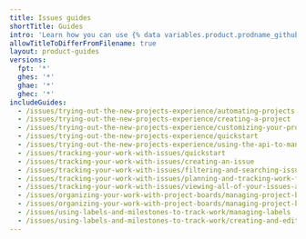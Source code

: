 ```yaml
---
title: Issues guides
shortTitle: Guides
intro: 'Learn how you can use {% data variables.product.prodname_github_issues %} to plan and track your work.'
allowTitleToDifferFromFilename: true
layout: product-guides
versions:
  fpt: '*'
  ghes: '*'
  ghae: '*'
  ghec: '*'
includeGuides:
  - /issues/trying-out-the-new-projects-experience/automating-projects
  - /issues/trying-out-the-new-projects-experience/creating-a-project
  - /issues/trying-out-the-new-projects-experience/customizing-your-project-views
  - /issues/trying-out-the-new-projects-experience/quickstart
  - /issues/trying-out-the-new-projects-experience/using-the-api-to-manage-projects
  - /issues/tracking-your-work-with-issues/quickstart
  - /issues/tracking-your-work-with-issues/creating-an-issue
  - /issues/tracking-your-work-with-issues/filtering-and-searching-issues-and-pull-requests
  - /issues/tracking-your-work-with-issues/planning-and-tracking-work-for-your-team-or-project
  - /issues/tracking-your-work-with-issues/viewing-all-of-your-issues-and-pull-requests
  - /issues/organizing-your-work-with-project-boards/managing-project-boards/configuring-automation-for-project-boards
  - /issues/organizing-your-work-with-project-boards/managing-project-boards/creating-a-project-board
  - /issues/using-labels-and-milestones-to-track-work/managing-labels
  - /issues/using-labels-and-milestones-to-track-work/creating-and-editing-milestones-for-issues-and-pull-requests
---
```

